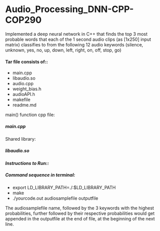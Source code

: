# Audio_Processing_DNN-CPP-COP290
 Implemented a deep neural network in C++ that finds the top 3 most probable words that each of the 1 second audio clips (as [1x250] input matrix) classifies to from the following 12 audio keywords (silence, unknown, yes, no, up, down, left, right, on, off, stop, go)

#### Tar file consists of::
* main.cpp
* libaudio.so
* audio.cpp
* weight_bias.h
* audioAPI.h
* makefile
* readme.md

main() function cpp file:
 ##### main.cpp

Shared library:
 ##### libaudio.so

#### *Instructions to Run::*

##### Command sequence in terminal:
* export LD_LIBRARY_PATH=./:$LD_LIBRARY_PATH
* make
* ./yourcode.out audiosamplefile outputfile

The audiosamplefile name, followed by the 3 keywords with the highest probabilities, further followed by their respective probabilities would get appended in the outputfile at the end of file, at the beginning of the next line.
